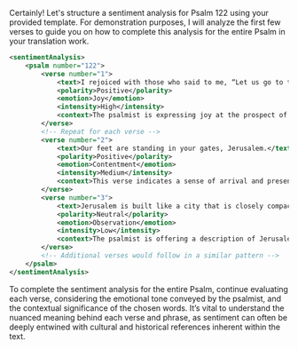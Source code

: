 Certainly! Let's structure a sentiment analysis for Psalm 122 using your provided template. For demonstration purposes, I will analyze the first few verses to guide you on how to complete this analysis for the entire Psalm in your translation work.

```xml
<sentimentAnalysis>
    <psalm number="122">
        <verse number="1">
            <text>I rejoiced with those who said to me, “Let us go to the house of the Lord.”</text>
            <polarity>Positive</polarity>
            <emotion>Joy</emotion>
            <intensity>High</intensity>
            <context>The psalmist is expressing joy at the prospect of going to the temple in Jerusalem, indicating a deep reverence for the place of worship and the communal aspect of worship.</context>
        </verse>
        <!-- Repeat for each verse -->
        <verse number="2">
            <text>Our feet are standing in your gates, Jerusalem.</text>
            <polarity>Positive</polarity>
            <emotion>Contentment</emotion>
            <intensity>Medium</intensity>
            <context>This verse indicates a sense of arrival and presence within the holy city, suggesting a moment of fulfillment and peace.</context>
        </verse>
        <verse number="3">
            <text>Jerusalem is built like a city that is closely compacted together.</text>
            <polarity>Neutral</polarity>
            <emotion>Observation</emotion>
            <intensity>Low</intensity>
            <context>The psalmist is offering a description of Jerusalem’s physical structure, which may symbolize the unity and strength of the community.</context>
        </verse>
        <!-- Additional verses would follow in a similar pattern -->
    </psalm>
</sentimentAnalysis>
```
To complete the sentiment analysis for the entire Psalm, continue evaluating each verse, considering the emotional tone conveyed by the psalmist, and the contextual significance of the chosen words. It’s vital to understand the nuanced meaning behind each verse and phrase, as sentiment can often be deeply entwined with cultural and historical references inherent within the text.